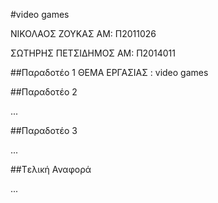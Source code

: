 ﻿#video games

ΝΙΚΟΛΑΟΣ ΖΟΥΚΑΣ
ΑΜ: Π2011026

ΣΩΤΗΡΗΣ ΠΕΤΣΙΔΗΜΟΣ
ΑΜ: Π2014011



##Παραδοτέο 1
ΘΕΜΑ ΕΡΓΑΣΙΑΣ :
video games


##Παραδοτέο 2

...

##Παραδοτέο 3

...

##Tελική Αναφορά

...